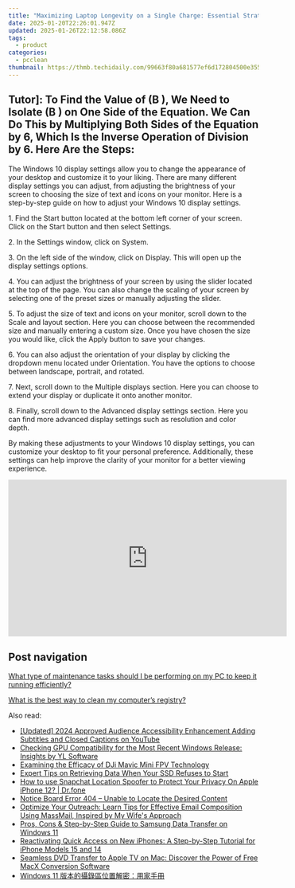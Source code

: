 ```yaml
---
title: "Maximizing Laptop Longevity on a Single Charge: Essential Strategies by YL Software Experts"
date: 2025-01-20T22:26:01.947Z
updated: 2025-01-26T22:12:58.086Z
tags:
  - product
categories:
  - pcclean
thumbnail: https://thmb.techidaily.com/99663f80a681577ef6d172804500e3555c286bc17d7a19ae0d763067c374fc29.jpg
---
```


## Tutor]: To Find the Value of \(B \), We Need to Isolate \(B \) on One Side of the Equation. We Can Do This by Multiplying Both Sides of the Equation by 6, Which Is the Inverse Operation of Division by 6. Here Are the Steps:

The Windows 10 display settings allow you to change the appearance of your desktop and customize it to your liking. There are many different display settings you can adjust, from adjusting the brightness of your screen to choosing the size of text and icons on your monitor. Here is a step-by-step guide on how to adjust your Windows 10 display settings. 

1\. Find the Start button located at the bottom left corner of your screen. Click on the Start button and then select Settings.

2\. In the Settings window, click on System.

3\. On the left side of the window, click on Display. This will open up the display settings options. 

4\. You can adjust the brightness of your screen by using the slider located at the top of the page. You can also change the scaling of your screen by selecting one of the preset sizes or manually adjusting the slider.

5\. To adjust the size of text and icons on your monitor, scroll down to the Scale and layout section. Here you can choose between the recommended size and manually entering a custom size. Once you have chosen the size you would like, click the Apply button to save your changes.

6\. You can also adjust the orientation of your display by clicking the dropdown menu located under Orientation. You have the options to choose between landscape, portrait, and rotated.

7\. Next, scroll down to the Multiple displays section. Here you can choose to extend your display or duplicate it onto another monitor.

8\. Finally, scroll down to the Advanced display settings section. Here you can find more advanced display settings such as resolution and color depth. 

By making these adjustments to your Windows 10 display settings, you can customize your desktop to fit your personal preference. Additionally, these settings can help improve the clarity of your monitor for a better viewing experience.

<!-- affiliate ads begin -->
<iframe width="560" height="315" src="https://www.youtube.com/embed/l-SCWTWpegY?si=oxTsHQkIu1v4-I6b" title="YouTube video player" frameborder="0" allow="accelerometer; autoplay; clipboard-write; encrypted-media; gyroscope; picture-in-picture; web-share" referrerpolicy="strict-origin-when-cross-origin" allowfullscreen></iframe>
<!-- affiliate ads end -->

## Post navigation

[What type of maintenance tasks should I be performing on my PC to keep it running efficiently?](https://tools.techidaily.com/pcclean/products/)

[What is the best way to clean my computer’s registry?](https://tools.techidaily.com/pcclean/products/)

<ins class="adsbygoogle"
     style="display:block"
     data-ad-format="autorelaxed"
     data-ad-client="ca-pub-7571918770474297"
     data-ad-slot="1223367746"></ins>

<ins class="adsbygoogle"
     style="display:block"
     data-ad-client="ca-pub-7571918770474297"
     data-ad-slot="8358498916"
     data-ad-format="auto"
     data-full-width-responsive="true"></ins>

<span class="atpl-alsoreadstyle">Also read:</span>
<div><ul>
<li><a href="https://facebook-video-share.techidaily.com/updated-2024-approved-audience-accessibility-enhancement-adding-subtitles-and-closed-captions-on-youtube/"><u>[Updated] 2024 Approved Audience Accessibility Enhancement Adding Subtitles and Closed Captions on YouTube</u></a></li>
<li><a href="https://win-superb.techidaily.com/checking-gpu-compatibility-for-the-most-recent-windows-release-insights-by-yl-software/"><u>Checking GPU Compatibility for the Most Recent Windows Release: Insights by YL Software</u></a></li>
<li><a href="https://extra-resources.techidaily.com/examining-the-efficacy-of-dji-mavic-mini-fpv-technology/"><u>Examining the Efficacy of DJi Mavic Mini FPV Technology</u></a></li>
<li><a href="https://win-hot.techidaily.com/expert-tips-on-retrieving-data-when-your-ssd-refuses-to-start/"><u>Expert Tips on Retrieving Data When Your SSD Refuses to Start</u></a></li>
<li><a href="https://change-location.techidaily.com/how-to-use-snapchat-location-spoofer-to-protect-your-privacy-on-apple-iphone-12-drfone-by-drfone-virtual-ios/"><u>How to use Snapchat Location Spoofer to Protect Your Privacy On Apple iPhone 12? | Dr.fone</u></a></li>
<li><a href="https://win-hot.techidaily.com/notice-board-error-404-unable-to-locate-the-desired-content/"><u>Notice Board Error 404 – Unable to Locate the Desired Content</u></a></li>
<li><a href="https://win-docs.techidaily.com/optimize-your-outreach-learn-tips-for-effective-email-composition-using-massmail-inspired-by-my-wifes-approach/"><u>Optimize Your Outreach: Learn Tips for Effective Email Composition Using MassMail, Inspired by My Wife's Approach</u></a></li>
<li><a href="https://win-hot.techidaily.com/pros-cons-and-step-by-step-guide-to-samsung-data-transfer-on-windows-11/"><u>Pros, Cons & Step-by-Step Guide to Samsung Data Transfer on Windows 11</u></a></li>
<li><a href="https://win-hot.techidaily.com/reactivating-quick-access-on-new-iphones-a-step-by-step-tutorial-for-iphone-models-15-and-14/"><u>Reactivating Quick Access on New iPhones: A Step-by-Step Tutorial for iPhone Models 15 and 14</u></a></li>
<li><a href="https://solve-helper.techidaily.com/seamless-dvd-transfer-to-apple-tv-on-mac-discover-the-power-of-free-macx-conversion-software/"><u>Seamless DVD Transfer to Apple TV on Mac: Discover the Power of Free MacX Conversion Software</u></a></li>
<li><a href="https://win-hot.techidaily.com/1728498964743-windows-11/"><u>Windows 11 版本的攝錄區位置解密：用家手冊</u></a></li>
</ul></div>

